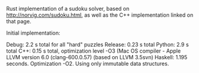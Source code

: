Rust implementation of a sudoku solver, based on http://norvig.com/sudoku.html, as well as the C++ implementation linked on that page.

Initial implementation:

Debug: 2.2 s total for all "hard" puzzles
Release: 0.23 s total 
Python: 2.9 s total
C++: 0.15 s total, optimization level -O3 (Mac OS compiler - Apple LLVM version 6.0 (clang-600.0.57) (based on LLVM 3.5svn)
Haskell: 1.195 seconds.  Optimization -O2.  Using only immutable data structures.

